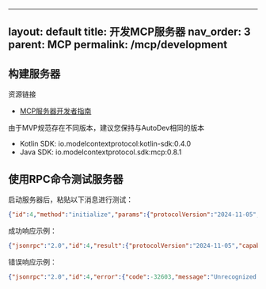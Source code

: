 

---
layout: default
title: 开发MCP服务器
nav_order: 3
parent: MCP
permalink: /mcp/development
---

## 构建服务器

资源链接

- [MCP服务器开发者指南](https://modelcontextprotocol.io/quickstart/server)

由于MVP规范存在不同版本，建议您保持与AutoDev相同的版本

- Kotlin SDK: io.modelcontextprotocol:kotlin-sdk:0.4.0
- Java SDK: io.modelcontextprotocol.sdk:mcp:0.8.1


## 使用RPC命令测试服务器

启动服务器后，粘贴以下消息进行测试：

```json
{"id":4,"method":"initialize","params":{"protocolVersion":"2024-11-05","capabilities":{"experimental":{},"sampling":{}},"clientInfo":{"name":"weather","version":"1.0.0"},"_meta":{},"method":"initialize"},"jsonrpc":"2.0"}
```

成功响应示例：

```json
{"jsonrpc":"2.0","id":4,"result":{"protocolVersion":"2024-11-05","capabilities":{"logging":{},"tools":{"listChanged":true}},"serverInfo":{"name":"my-weather-server","version":"0.0.1"}}}
```

错误响应示例：

```json
{"jsonrpc":"2.0","id":4,"error":{"code":-32603,"message":"Unrecognized field \"_meta\" (class io.modelcontextprotocol.spec.McpSchema$InitializeRequest), not marked as ignorable (3 known properties: \"protocolVersion\", \"clientInfo\", \"capabilities\"])\n at [Source: UNKNOWN; byte offset: #UNKNOWN] (through reference chain: io.modelcontextprotocol.spec.McpSchema$InitializeRequest[\"_meta\"])"}}
```